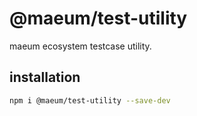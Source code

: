 # @maeum/test-utility

maeum ecosystem testcase utility.

## installation

```bash
npm i @maeum/test-utility --save-dev
```
